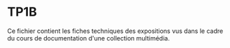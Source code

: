 # TP1B 

Ce fichier contient les fiches techniques des expositions vus dans le cadre du cours de documentation d'une collection multimédia.
